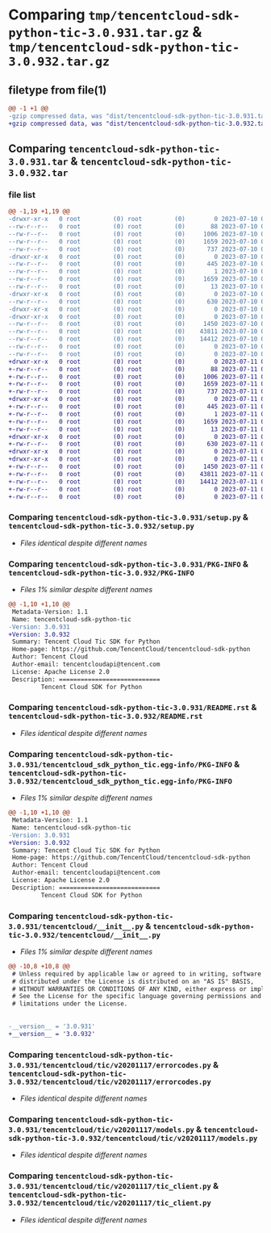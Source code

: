 # Comparing `tmp/tencentcloud-sdk-python-tic-3.0.931.tar.gz` & `tmp/tencentcloud-sdk-python-tic-3.0.932.tar.gz`

## filetype from file(1)

```diff
@@ -1 +1 @@
-gzip compressed data, was "dist/tencentcloud-sdk-python-tic-3.0.931.tar", last modified: Mon Jul 10 00:54:24 2023, max compression
+gzip compressed data, was "dist/tencentcloud-sdk-python-tic-3.0.932.tar", last modified: Tue Jul 11 01:02:00 2023, max compression
```

## Comparing `tencentcloud-sdk-python-tic-3.0.931.tar` & `tencentcloud-sdk-python-tic-3.0.932.tar`

### file list

```diff
@@ -1,19 +1,19 @@
-drwxr-xr-x   0 root         (0) root         (0)        0 2023-07-10 00:54:24.000000 tencentcloud-sdk-python-tic-3.0.931/
--rw-r--r--   0 root         (0) root         (0)       88 2023-07-10 00:54:24.000000 tencentcloud-sdk-python-tic-3.0.931/setup.cfg
--rw-r--r--   0 root         (0) root         (0)     1006 2023-07-10 00:54:24.000000 tencentcloud-sdk-python-tic-3.0.931/setup.py
--rw-r--r--   0 root         (0) root         (0)     1659 2023-07-10 00:54:24.000000 tencentcloud-sdk-python-tic-3.0.931/PKG-INFO
--rw-r--r--   0 root         (0) root         (0)      737 2023-07-10 00:54:24.000000 tencentcloud-sdk-python-tic-3.0.931/README.rst
-drwxr-xr-x   0 root         (0) root         (0)        0 2023-07-10 00:54:24.000000 tencentcloud-sdk-python-tic-3.0.931/tencentcloud_sdk_python_tic.egg-info/
--rw-r--r--   0 root         (0) root         (0)      445 2023-07-10 00:54:24.000000 tencentcloud-sdk-python-tic-3.0.931/tencentcloud_sdk_python_tic.egg-info/SOURCES.txt
--rw-r--r--   0 root         (0) root         (0)        1 2023-07-10 00:54:24.000000 tencentcloud-sdk-python-tic-3.0.931/tencentcloud_sdk_python_tic.egg-info/dependency_links.txt
--rw-r--r--   0 root         (0) root         (0)     1659 2023-07-10 00:54:24.000000 tencentcloud-sdk-python-tic-3.0.931/tencentcloud_sdk_python_tic.egg-info/PKG-INFO
--rw-r--r--   0 root         (0) root         (0)       13 2023-07-10 00:54:24.000000 tencentcloud-sdk-python-tic-3.0.931/tencentcloud_sdk_python_tic.egg-info/top_level.txt
-drwxr-xr-x   0 root         (0) root         (0)        0 2023-07-10 00:54:24.000000 tencentcloud-sdk-python-tic-3.0.931/tencentcloud/
--rw-r--r--   0 root         (0) root         (0)      630 2023-07-10 00:54:24.000000 tencentcloud-sdk-python-tic-3.0.931/tencentcloud/__init__.py
-drwxr-xr-x   0 root         (0) root         (0)        0 2023-07-10 00:54:24.000000 tencentcloud-sdk-python-tic-3.0.931/tencentcloud/tic/
-drwxr-xr-x   0 root         (0) root         (0)        0 2023-07-10 00:54:24.000000 tencentcloud-sdk-python-tic-3.0.931/tencentcloud/tic/v20201117/
--rw-r--r--   0 root         (0) root         (0)     1450 2023-07-10 00:54:24.000000 tencentcloud-sdk-python-tic-3.0.931/tencentcloud/tic/v20201117/errorcodes.py
--rw-r--r--   0 root         (0) root         (0)    43811 2023-07-10 00:54:24.000000 tencentcloud-sdk-python-tic-3.0.931/tencentcloud/tic/v20201117/models.py
--rw-r--r--   0 root         (0) root         (0)    14412 2023-07-10 00:54:24.000000 tencentcloud-sdk-python-tic-3.0.931/tencentcloud/tic/v20201117/tic_client.py
--rw-r--r--   0 root         (0) root         (0)        0 2023-07-10 00:54:24.000000 tencentcloud-sdk-python-tic-3.0.931/tencentcloud/tic/v20201117/__init__.py
--rw-r--r--   0 root         (0) root         (0)        0 2023-07-10 00:54:24.000000 tencentcloud-sdk-python-tic-3.0.931/tencentcloud/tic/__init__.py
+drwxr-xr-x   0 root         (0) root         (0)        0 2023-07-11 01:02:00.000000 tencentcloud-sdk-python-tic-3.0.932/
+-rw-r--r--   0 root         (0) root         (0)       88 2023-07-11 01:02:00.000000 tencentcloud-sdk-python-tic-3.0.932/setup.cfg
+-rw-r--r--   0 root         (0) root         (0)     1006 2023-07-11 01:02:00.000000 tencentcloud-sdk-python-tic-3.0.932/setup.py
+-rw-r--r--   0 root         (0) root         (0)     1659 2023-07-11 01:02:00.000000 tencentcloud-sdk-python-tic-3.0.932/PKG-INFO
+-rw-r--r--   0 root         (0) root         (0)      737 2023-07-11 01:02:00.000000 tencentcloud-sdk-python-tic-3.0.932/README.rst
+drwxr-xr-x   0 root         (0) root         (0)        0 2023-07-11 01:02:00.000000 tencentcloud-sdk-python-tic-3.0.932/tencentcloud_sdk_python_tic.egg-info/
+-rw-r--r--   0 root         (0) root         (0)      445 2023-07-11 01:02:00.000000 tencentcloud-sdk-python-tic-3.0.932/tencentcloud_sdk_python_tic.egg-info/SOURCES.txt
+-rw-r--r--   0 root         (0) root         (0)        1 2023-07-11 01:02:00.000000 tencentcloud-sdk-python-tic-3.0.932/tencentcloud_sdk_python_tic.egg-info/dependency_links.txt
+-rw-r--r--   0 root         (0) root         (0)     1659 2023-07-11 01:02:00.000000 tencentcloud-sdk-python-tic-3.0.932/tencentcloud_sdk_python_tic.egg-info/PKG-INFO
+-rw-r--r--   0 root         (0) root         (0)       13 2023-07-11 01:02:00.000000 tencentcloud-sdk-python-tic-3.0.932/tencentcloud_sdk_python_tic.egg-info/top_level.txt
+drwxr-xr-x   0 root         (0) root         (0)        0 2023-07-11 01:02:00.000000 tencentcloud-sdk-python-tic-3.0.932/tencentcloud/
+-rw-r--r--   0 root         (0) root         (0)      630 2023-07-11 01:02:00.000000 tencentcloud-sdk-python-tic-3.0.932/tencentcloud/__init__.py
+drwxr-xr-x   0 root         (0) root         (0)        0 2023-07-11 01:02:00.000000 tencentcloud-sdk-python-tic-3.0.932/tencentcloud/tic/
+drwxr-xr-x   0 root         (0) root         (0)        0 2023-07-11 01:02:00.000000 tencentcloud-sdk-python-tic-3.0.932/tencentcloud/tic/v20201117/
+-rw-r--r--   0 root         (0) root         (0)     1450 2023-07-11 01:02:00.000000 tencentcloud-sdk-python-tic-3.0.932/tencentcloud/tic/v20201117/errorcodes.py
+-rw-r--r--   0 root         (0) root         (0)    43811 2023-07-11 01:02:00.000000 tencentcloud-sdk-python-tic-3.0.932/tencentcloud/tic/v20201117/models.py
+-rw-r--r--   0 root         (0) root         (0)    14412 2023-07-11 01:02:00.000000 tencentcloud-sdk-python-tic-3.0.932/tencentcloud/tic/v20201117/tic_client.py
+-rw-r--r--   0 root         (0) root         (0)        0 2023-07-11 01:02:00.000000 tencentcloud-sdk-python-tic-3.0.932/tencentcloud/tic/v20201117/__init__.py
+-rw-r--r--   0 root         (0) root         (0)        0 2023-07-11 01:02:00.000000 tencentcloud-sdk-python-tic-3.0.932/tencentcloud/tic/__init__.py
```

### Comparing `tencentcloud-sdk-python-tic-3.0.931/setup.py` & `tencentcloud-sdk-python-tic-3.0.932/setup.py`

 * *Files identical despite different names*

### Comparing `tencentcloud-sdk-python-tic-3.0.931/PKG-INFO` & `tencentcloud-sdk-python-tic-3.0.932/PKG-INFO`

 * *Files 1% similar despite different names*

```diff
@@ -1,10 +1,10 @@
 Metadata-Version: 1.1
 Name: tencentcloud-sdk-python-tic
-Version: 3.0.931
+Version: 3.0.932
 Summary: Tencent Cloud Tic SDK for Python
 Home-page: https://github.com/TencentCloud/tencentcloud-sdk-python
 Author: Tencent Cloud
 Author-email: tencentcloudapi@tencent.com
 License: Apache License 2.0
 Description: ============================
         Tencent Cloud SDK for Python
```

### Comparing `tencentcloud-sdk-python-tic-3.0.931/README.rst` & `tencentcloud-sdk-python-tic-3.0.932/README.rst`

 * *Files identical despite different names*

### Comparing `tencentcloud-sdk-python-tic-3.0.931/tencentcloud_sdk_python_tic.egg-info/PKG-INFO` & `tencentcloud-sdk-python-tic-3.0.932/tencentcloud_sdk_python_tic.egg-info/PKG-INFO`

 * *Files 1% similar despite different names*

```diff
@@ -1,10 +1,10 @@
 Metadata-Version: 1.1
 Name: tencentcloud-sdk-python-tic
-Version: 3.0.931
+Version: 3.0.932
 Summary: Tencent Cloud Tic SDK for Python
 Home-page: https://github.com/TencentCloud/tencentcloud-sdk-python
 Author: Tencent Cloud
 Author-email: tencentcloudapi@tencent.com
 License: Apache License 2.0
 Description: ============================
         Tencent Cloud SDK for Python
```

### Comparing `tencentcloud-sdk-python-tic-3.0.931/tencentcloud/__init__.py` & `tencentcloud-sdk-python-tic-3.0.932/tencentcloud/__init__.py`

 * *Files 1% similar despite different names*

```diff
@@ -10,8 +10,8 @@
 # Unless required by applicable law or agreed to in writing, software
 # distributed under the License is distributed on an "AS IS" BASIS,
 # WITHOUT WARRANTIES OR CONDITIONS OF ANY KIND, either express or implied.
 # See the License for the specific language governing permissions and
 # limitations under the License.
 
 
-__version__ = '3.0.931'
+__version__ = '3.0.932'
```

### Comparing `tencentcloud-sdk-python-tic-3.0.931/tencentcloud/tic/v20201117/errorcodes.py` & `tencentcloud-sdk-python-tic-3.0.932/tencentcloud/tic/v20201117/errorcodes.py`

 * *Files identical despite different names*

### Comparing `tencentcloud-sdk-python-tic-3.0.931/tencentcloud/tic/v20201117/models.py` & `tencentcloud-sdk-python-tic-3.0.932/tencentcloud/tic/v20201117/models.py`

 * *Files identical despite different names*

### Comparing `tencentcloud-sdk-python-tic-3.0.931/tencentcloud/tic/v20201117/tic_client.py` & `tencentcloud-sdk-python-tic-3.0.932/tencentcloud/tic/v20201117/tic_client.py`

 * *Files identical despite different names*

